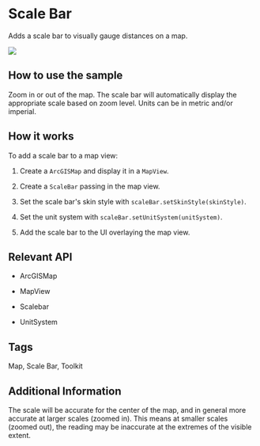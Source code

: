 # Scale Bar

Adds a scale bar to visually gauge distances on a map.

![]("ScaleBar.png)

## How to use the sample

Zoom in or out of the map. The scale bar will automatically display the appropriate scale based on zoom level. Units can be in metric and/or imperial.

## How it works

To add a scale bar to a map view:


1. Create a `ArcGISMap` and display it in a `MapView`.

2. Create a `ScaleBar` passing in the map view.

3. Set the scale bar's skin style with `scaleBar.setSkinStyle(skinStyle)`.

4. Set the unit system with `scaleBar.setUnitSystem(unitSystem)`.

5. Add the scale bar to the UI overlaying the map view.


## Relevant API


* ArcGISMap

* MapView

* Scalebar

* UnitSystem


## Tags

Map, Scale Bar, Toolkit

## Additional Information

The scale will be accurate for the center of the map, and in general more accurate at larger scales (zoomed in). This means at smaller scales (zoomed out), the reading may be inaccurate at the extremes of the visible extent.